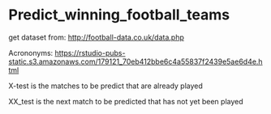 # Predict_winning_football_teams

get dataset from: http://football-data.co.uk/data.php

Acrononyms: https://rstudio-pubs-static.s3.amazonaws.com/179121_70eb412bbe6c4a55837f2439e5ae6d4e.html

X-test is the matches to be predict that are already played

XX_test is the next match to be predicted that has not yet been played
